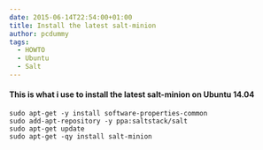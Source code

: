```yaml
---
date: 2015-06-14T22:54:00+01:00
title: Install the latest salt-minion
author: pcdummy
tags:
  - HOWTO
  - Ubuntu
  - Salt
---
```


#### This is what i use to install the latest salt-minion on Ubuntu 14.04
    sudo apt-get -y install software-properties-common
    sudo add-apt-repository -y ppa:saltstack/salt
    sudo apt-get update
    sudo apt-get -qy install salt-minion
<!--more-->
